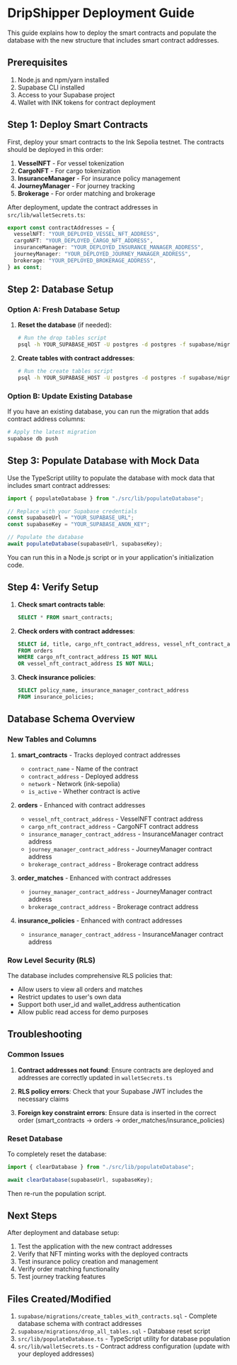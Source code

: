# DripShipper Deployment Guide

This guide explains how to deploy the smart contracts and populate the database with the new structure that includes smart contract addresses.

## Prerequisites

1. Node.js and npm/yarn installed
2. Supabase CLI installed
3. Access to your Supabase project
4. Wallet with INK tokens for contract deployment

## Step 1: Deploy Smart Contracts

First, deploy your smart contracts to the Ink Sepolia testnet. The contracts should be deployed in this order:

1. **VesselNFT** - For vessel tokenization
2. **CargoNFT** - For cargo tokenization
3. **InsuranceManager** - For insurance policy management
4. **JourneyManager** - For journey tracking
5. **Brokerage** - For order matching and brokerage

After deployment, update the contract addresses in `src/lib/walletSecrets.ts`:

```typescript
export const contractAddresses = {
  vesselNFT: "YOUR_DEPLOYED_VESSEL_NFT_ADDRESS",
  cargoNFT: "YOUR_DEPLOYED_CARGO_NFT_ADDRESS",
  insuranceManager: "YOUR_DEPLOYED_INSURANCE_MANAGER_ADDRESS",
  journeyManager: "YOUR_DEPLOYED_JOURNEY_MANAGER_ADDRESS",
  brokerage: "YOUR_DEPLOYED_BROKERAGE_ADDRESS",
} as const;
```

## Step 2: Database Setup

### Option A: Fresh Database Setup

1. **Reset the database** (if needed):

   ```bash
   # Run the drop tables script
   psql -h YOUR_SUPABASE_HOST -U postgres -d postgres -f supabase/migrations/drop_all_tables.sql
   ```

2. **Create tables with contract addresses**:
   ```bash
   # Run the create tables script
   psql -h YOUR_SUPABASE_HOST -U postgres -d postgres -f supabase/migrations/create_tables_with_contracts.sql
   ```

### Option B: Update Existing Database

If you have an existing database, you can run the migration that adds contract address columns:

```bash
# Apply the latest migration
supabase db push
```

## Step 3: Populate Database with Mock Data

Use the TypeScript utility to populate the database with mock data that includes smart contract addresses:

```typescript
import { populateDatabase } from "./src/lib/populateDatabase";

// Replace with your Supabase credentials
const supabaseUrl = "YOUR_SUPABASE_URL";
const supabaseKey = "YOUR_SUPABASE_ANON_KEY";

// Populate the database
await populateDatabase(supabaseUrl, supabaseKey);
```

You can run this in a Node.js script or in your application's initialization code.

## Step 4: Verify Setup

1. **Check smart contracts table**:

   ```sql
   SELECT * FROM smart_contracts;
   ```

2. **Check orders with contract addresses**:

   ```sql
   SELECT id, title, cargo_nft_contract_address, vessel_nft_contract_address
   FROM orders
   WHERE cargo_nft_contract_address IS NOT NULL
   OR vessel_nft_contract_address IS NOT NULL;
   ```

3. **Check insurance policies**:
   ```sql
   SELECT policy_name, insurance_manager_contract_address
   FROM insurance_policies;
   ```

## Database Schema Overview

### New Tables and Columns

1. **smart_contracts** - Tracks deployed contract addresses

   - `contract_name` - Name of the contract
   - `contract_address` - Deployed address
   - `network` - Network (ink-sepolia)
   - `is_active` - Whether contract is active

2. **orders** - Enhanced with contract addresses

   - `vessel_nft_contract_address` - VesselNFT contract address
   - `cargo_nft_contract_address` - CargoNFT contract address
   - `insurance_manager_contract_address` - InsuranceManager contract address
   - `journey_manager_contract_address` - JourneyManager contract address
   - `brokerage_contract_address` - Brokerage contract address

3. **order_matches** - Enhanced with contract addresses

   - `journey_manager_contract_address` - JourneyManager contract address
   - `brokerage_contract_address` - Brokerage contract address

4. **insurance_policies** - Enhanced with contract addresses
   - `insurance_manager_contract_address` - InsuranceManager contract address

### Row Level Security (RLS)

The database includes comprehensive RLS policies that:

- Allow users to view all orders and matches
- Restrict updates to user's own data
- Support both user_id and wallet_address authentication
- Allow public read access for demo purposes

## Troubleshooting

### Common Issues

1. **Contract addresses not found**: Ensure contracts are deployed and addresses are correctly updated in `walletSecrets.ts`

2. **RLS policy errors**: Check that your Supabase JWT includes the necessary claims

3. **Foreign key constraint errors**: Ensure data is inserted in the correct order (smart_contracts → orders → order_matches/insurance_policies)

### Reset Database

To completely reset the database:

```typescript
import { clearDatabase } from "./src/lib/populateDatabase";

await clearDatabase(supabaseUrl, supabaseKey);
```

Then re-run the population script.

## Next Steps

After deployment and database setup:

1. Test the application with the new contract addresses
2. Verify that NFT minting works with the deployed contracts
3. Test insurance policy creation and management
4. Verify order matching functionality
5. Test journey tracking features

## Files Created/Modified

1. `supabase/migrations/create_tables_with_contracts.sql` - Complete database schema with contract addresses
2. `supabase/migrations/drop_all_tables.sql` - Database reset script
3. `src/lib/populateDatabase.ts` - TypeScript utility for database population
4. `src/lib/walletSecrets.ts` - Contract address configuration (update with your deployed addresses)
